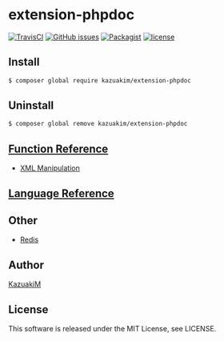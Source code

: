 extension-phpdoc
===

[![TravisCI](https://travis-ci.org/KazuakiM/extension-phpdoc.svg?branch=master)](https://travis-ci.org/KazuakiM/extension-phpdoc)
[![GitHub issues](https://img.shields.io/github/issues/KazuakiM/extension-phpdoc.svg?style=flat-square)](https://github.com/KazuakiM/extension-phpdoc/issues)
[![Packagist](https://img.shields.io/packagist/dt/doctrine/orm.svg?style=flat-square)](https://packagist.org/packages/kazuakim/extension-phpdoc)
[![license](https://img.shields.io/github/license/KazuakiM/extension-phpdoc.svg?style=flat-square)](https://raw.githubusercontent.com/KazuakiM/extension-phpdoc/master/LICENSE)

## Install

```bash
$ composer global require kazuakim/extension-phpdoc
```

## Uninstall

```bash
$ composer global remove kazuakim/extension-phpdoc
```

## [Function Reference](http://php.net/manual/en/funcref.php)

* [XML Manipulation](http://php.net/manual/en/refs.xml.php)

## [Language Reference](http://php.net/manual/en/langref.php)

## Other

* [Redis](https://github.com/phpredis/phpredis)

## Author

[KazuakiM](https://github.com/KazuakiM/)

## License

This software is released under the MIT License, see LICENSE.
